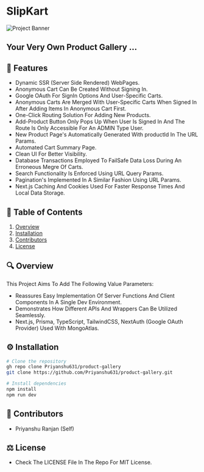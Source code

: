 # SlipKart

![Project Banner](https://github.com/user-attachments/assets/cc3de188-9a51-4d21-8de0-4c76308af30f)

## Your Very Own Product Gallery ...

## 🚀 Features
- Dynamic SSR (Server Side Rendered) WebPages.
- Anonymous Cart Can Be Created Without Signing In.
- Google OAuth For SignIn Options And User-Specific Carts.
- Anonymous Carts Are Merged With User-Specific Carts When Signed In After Adding Items In Anonymous Cart First.
- One-Click Routing Solution For Adding New Products.
- Add-Product Button Only Pops Up When User Is Signed In And The Route Is Only Accessible For An ADMIN Type User.
- New Product Page's Automatically Generated With productId In The URL Params.
- Automated Cart Summary Page.
- Clean UI For Better Visibility.
- Database Transactions Employed To FailSafe Data Loss During An Erroneous Megre Of Carts.
- Search Functionality Is Enforced Using URL Query Params.
- Pagination's Implemented In A Similar Fashion Using URL Params.
- Next.js Caching And Cookies Used For Faster Response Times And Local Data Storage.

## 📖 Table of Contents
1. [Overview](#overview)
2. [Installation](#installation)
4. [Contributors](#contributing)
5. [License](#license)

## 🔍 Overview
This Project Aims To Add The Following Value Parameters:
- Reassures Easy Implementation Of Server Functions And Client Components In A Single Dev Environment.
- Demonstrates How Different APIs And Wrappers Can Be Utilized Seamlessly.
- Next.js, Prisma, TypeScript, TailwindCSS, NextAuth (Google OAuth Provider) Used With MongoAtlas.

## ⚙️ Installation
```bash
# Clone the repository
gh repo clone Priyanshu631/product-gallery
git clone https://github.com/Priyanshu631/product-gallery.git

# Install dependencies
npm install
npm run dev
```

## 📝 Contributors
- Priyanshu Ranjan (Self)

## ⚖️ License
- Check The LICENSE File In The Repo For MIT License.
